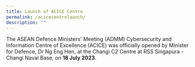 ```yaml
---
title: Launch of ACICE Centre
permalink: /acicecentrelaunch/
description: ""
---
```

The ASEAN Defence Ministers' Meeting (ADMM) Cybersecurity and Information Centre of Excellence (ACICE) was officially opened by Minister for Defence, Dr Ng Eng Hen, at the Changi C2 Centre at RSS Singapura - Changi Naval Base, on **18 July 2023**.

